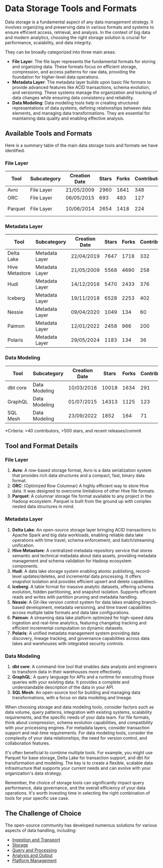 # Data Storage Tools and Formats

Data storage is a fundamental aspect of any data management strategy. It involves organizing and preserving data in various formats and systems to ensure efficient access, retrieval, and analysis. In the context of big data and modern analytics, choosing the right storage solution is crucial for performance, scalability, and data integrity.

They can be broadly categorized into three main areas:
- **File Layer**: The file layer represents the fundamental formats for storing and organizing data. These formats focus on efficient storage, compression, and access patterns for raw data, providing the foundation for higher-level data operations.
- **Metadata Layer**: The metadata layer builds upon basic file formats to provide advanced features like ACID transactions, schema evolution, and versioning. These systems manage the organization and tracking of data changes while ensuring data consistency and reliability.
- **Data Modeling**: Data modeling tools help in creating structured representations of data systems, defining relationships between data elements, and managing data transformations. They are essential for maintaining data quality and enabling effective analysis.

## Available Tools and Formats

Here is a summary table of the main data storage tools and formats we have identified.

### File Layer

| Tool | Subcategory | Creation Date | Stars | Forks | Contributors | Last Release | Latest Commit | Meets Criteria* | Link |
|---|---|---|---|---|---|---|---|---|---|
| Avro | File Layer | 21/05/2009 | 2960 | 1641 | 348 | 05/08/2024 | 22/11/2024 | Yes | https://github.com/apache/avro |
| ORC | File Layer | 06/05/2015 | 693 | 483 | 127 | 14/11/2024 | 29/11/2024 | Yes | https://github.com/apache/orc |
| Parquet | File Layer | 10/06/2014 | 2654 | 1418 | 224 | 28/11/2024 | 28/11/2024 | Yes | https://github.com/apache/parquet-mr |

### Metadata Layer

| Tool | Subcategory | Creation Date | Stars | Forks | Contributors | Last Release | Latest Commit | Meets Criteria* | Link |
|---|---|---|---|---|---|---|---|---|---|
| Delta Lake | Metadata Layer | 22/04/2019 | 7647 | 1718 | 332 | 26/09/2024 | 27/11/2024 | Yes | https://github.com/delta-io/delta |
| Hive Metastore | Metadata Layer | 21/05/2009 | 5568 | 4690 | 258 | N/A | 28/11/2024 | Yes | https://github.com/apache/hive |
| Hudi | Metadata Layer | 14/12/2016 | 5470 | 2433 | 376 | 16/07/2024 | 01/12/2024 | Yes | https://github.com/apache/hudi |
| Iceberg | Metadata Layer | 19/11/2018 | 6528 | 2253 | 402 | 08/11/2024 | 01/12/2024 | Yes | https://github.com/apache/iceberg |
| Nessie | Metadata Layer | 09/04/2020 | 1049 | 134 | 60 | 20/11/2024 | 01/12/2024 | Yes | https://github.com/projectnessie/nessie |
| Paimon | Metadata Layer | 12/01/2022 | 2458 | 966 | 200 | N/A | 01/12/2024 | Yes | https://github.com/apache/paimon |
| Polaris | Metadata Layer | 29/05/2024 | 1183 | 134 | 36 | N/A | 29/11/2024 | Yes | https://github.com/apache/polaris |

### Data Modeling

| Tool | Subcategory | Creation Date | Stars | Forks | Contributors | Last Release | Latest Commit | Meets Criteria* | Link |
|---|---|---|---|---|---|---|---|---|---|
| dbt core | Data Modeling | 10/03/2016 | 10018 | 1634 | 291 | 25/11/2024 | 28/11/2024 | Yes | https://github.com/dbt-labs/dbt-core |
| GraphQL | Data Modeling | 01/07/2015 | 14313 | 1125 | 123 | 27/10/2021 | 21/11/2024 | Yes | https://github.com/graphql/graphql-spec |
| SQL Mesh | Data Modeling | 23/09/2022 | 1852 | 164 | 71 | 27/11/2024 | 29/11/2024 | Yes | https://github.com/TobikoData/sqlmesh |

*Criteria: >40 contributors, >500 stars, and recent releases/commit

## Tool and Format Details

### File Layer

1. **Avro**: A row-based storage format, Avro is a data serialization system that provides rich data structures and a compact, fast, binary data format.
2. **ORC**: (Optimized Row Columnar) A highly efficient way to store Hive data. It was designed to overcome limitations of other Hive file formats.
3. **Parquet**: A columnar storage file format available to any project in the Hadoop ecosystem. Parquet is built from the ground up with complex nested data structures in mind.

### Metadata Layer

1. **Delta Lake**: An open-source storage layer bringing ACID transactions to Apache Spark and big data workloads, enabling reliable data lake operations with time travel, schema enforcement, and batch/streaming unification.
2. **Hive Metastore**: A centralized metadata repository service that stores semantic and technical metadata about data assets, providing metadata management and schema validation for Hadoop ecosystem components.
3. **Hudi**: A data lake storage system enabling atomic publishing, record-level updates/deletes, and incremental data processing. It offers snapshot isolation and provides efficient upsert and delete capabilities.
4. **Iceberg**: A table format for massive analytic datasets, offering schema evolution, hidden partitioning, and snapshot isolation. Supports efficient reads and writes with partition pruning and metadata handling.
5. **Nessie**: A Git-like version control system for data lakes enabling branch-based development, metadata versioning, and time travel capabilities across multiple table formats and data lake configurations.
6. **Paimon**: A streaming data lake platform optimized for high-speed data ingestion and real-time analytics, featuring changelog tracking and efficient incremental computation on dynamic datasets.
7. **Polaris**: A unified metadata management system providing data discovery, lineage tracking, and governance capabilities across data lakes and warehouses with integrated security controls.

### Data Modeling

1. **dbt core**: A command-line tool that enables data analysts and engineers to transform data in their warehouses more effectively.
2. **GraphQL**: A query language for APIs and a runtime for executing those queries with your existing data. It provides a complete and understandable description of the data in your API.
3. **SQL Mesh**: An open-source tool for building and managing data transformations, with a focus on data modeling and lineage.

When choosing storage and data modeling tools, consider factors such as data volume, query patterns, integration with existing systems, scalability requirements, and the specific needs of your data team. For file formats, think about compression, schema evolution capabilities, and compatibility with your processing engines. For metadata layers, consider transaction support and real-time requirements. For data modeling tools, consider the complexity of your data relationships, the need for version control, and collaboration features.

It's often beneficial to combine multiple tools. For example, you might use Parquet for base storage, Delta Lake for transaction support, and dbt for transformation and modeling. The key is to create a flexible, scalable data infrastructure that supports your current needs and can evolve with your organization's data strategy.

Remember, the choice of storage tools can significantly impact query performance, data governance, and the overall efficiency of your data operations. It's worth investing time in selecting the right combination of tools for your specific use case.

## The Challenge of Choice
The open-source community has developed numerous solutions for various aspects of data handling, including:
- [Ingestion and Transport](01.ingestion_and_transport.md)
- [Storage](02.storage.md)
- [Query and Processing](03.query_and_processing.md)
- [Analysis and Output](04.analysis_and_output.md)
- [Platform Management](05.platform_management.md)